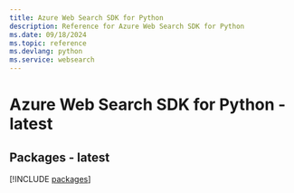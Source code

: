 ```yaml
---
title: Azure Web Search SDK for Python
description: Reference for Azure Web Search SDK for Python
ms.date: 09/18/2024
ms.topic: reference
ms.devlang: python
ms.service: websearch
---
```

# Azure Web Search SDK for Python - latest
## Packages - latest
[!INCLUDE [packages](web-search-index.md)]